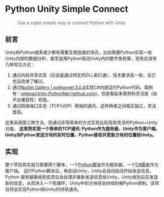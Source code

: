 # Python Unity Simple Connect

> Use a super simple way to connect Python with Unity

## 前言

Unity和Python或多或少都有需要互相连接的场合，比如需要Python实现一些Unity内部的数据分析，甚至是用Python驱动Unity内的数字角色等，现有应该有几种常见方式：

1. 通过内存共享实现（应该是通过特定的DLL来打通）、技术要求高一些，自己也没具体了解过。
2. 通过[NuGet Gallery | pythonnet 3.0.4](https://www.nuget.org/packages/pythonnet)实现C#内部运行Python代码，案例有：[shiena/Unity-PythonNet (github.com)](https://github.com/shiena/Unity-PythonNet)，但是看起来案例和灵活度（如平台兼容性）较低。
3. 通过网络端口实现（TCP/UDP）两端的通讯，这样两者之间相互独立，灵活度高。

这里采用第三种方法，现通过非常简单的方式实现比较高效灵活的Python+Unity对接。
**这里将实现一个简单的TCP通讯: Python作为服务器，Unity作为客户端，Unity向Python发送方块的实时位置，Python接收并更新方块的位置给Unity。**

## 实现

整个项目其实就只需要两个脚本，一个[Python脚本](Assets\Scripts\TCPServer.py)作为服务器，一个[C#脚本](Assets\Scripts\MyTcpClient.cs)作为客户端。
运行Python脚本后，再启动Unity，Unity会自动自动开始发送信息。Python 服务器接收到信息后会处理并重新发送信息给Unity，Unity收到后在发送新的信息，从而进入一个死循环，Unity中的方块将会持续的被Python控制。该项目将会实现Python和Unity的持续通讯。
